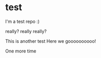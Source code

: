 # test
I'm a test repo :)

really?
really really?

This is another test
Here we goooooooooo!

One more time
